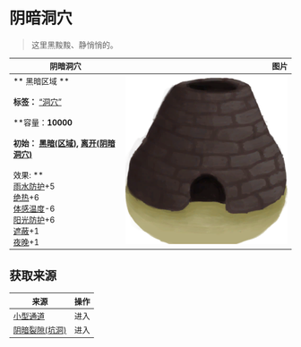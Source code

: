 # 阴暗洞穴  
> 这里黑黢黢、静悄悄的。  
  
  阴暗洞穴  |   图片   
 ----  |  ----:   
 ** 黑暗区域 **<br><br>**标签：**	[“洞穴”](tag_Cave.md)<br><br>**容量：**10000<br><br>**初始：**	[黑暗(区域)](DarkChamber.md), [离开(阴暗洞穴)](DarkChamberExit.md)<br><br>** 效果: **<br>[雨水防护](RainProtection.md)+5<br>[绝热](InsulationHeat.md)+6<br>[体感温度](TemperaturePerceived.md)-6<br>[阳光防护](SunProtection.md)+6<br>[遮蔽](Sheltered.md)+1<br>[夜晚](IsNight.md)+1  |  <img decoding="async" src="Sprite/Kiln.png" href="a.md" style="max-width:300px;max-height:300px;">   
  
## 获取来源  
来源  |  操作  
----  |  ----  
[小型通道](DarkChamberCaveEntrance.md)  |  进入  
[阴暗裂隙(坑洞)](DarkChamberEntrance.md)  |  进入  

